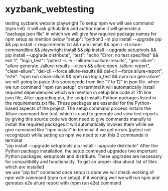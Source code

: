 # xyzbank_webtesting
testing xyzbank website playwright
To setup npm we will use command (npm init).
it will ask github link and author name 
it will generate a "package.json file" in which we will give few required package names for npm setup  as mention below
    "setup": "python3 -m pip install --upgrade pip && pip install -r requirements.txt && npm install && npm i -d allure-commandline && playwright install && pip install --upgrade setuptools && pip install --upgrade distribute",
    "test": "echo \"Error: no test specified\" && exit 1",
    "login_test": "pytest -s -v --alluredir=allure-results",
    "gen-allure": "allure generate ./allure-results --clean && allure open ./allure-report",
    "clean-allure": "del-cli --force allure-results && del-cli --force allure-report",
    "e2e": "npm run clean-allure && npm run login_test && npm run gen-allure" 
we will going to paste this sourcecode from line "7 to 12" in json file.
when we run command "npm run setup" on terminal it will automatically install required dependencies which we mention in setup line code at 7th line json.file,
After upgrading pip, the script installs Python packages listed in the requirements.txt file. These packages are essential for the Python-based aspects of the project.
The setup command process installs the Allure command-line tool, which is used to generate and view test reports
by giving this source code we dont need to give commands manully to install the required packages it will automatically invokes them while we give command like "npm install" in terminal
  if we get errors (pytest not recognized) while setting up npm we need to run this 2 commands in terminal   
       "pip install --upgrade setuptools
        pip install --upgrade distribute"
        After the  Python package installation, the setup  command upgrades two important Python packages, setuptools and distribute. These upgrades are necessary for compatibility and functionality.
To get an proper idea  about list of  files which are installed  
we use "pip list" command 
once setup is done we will check working of npm with command (npm run setup).
if it working well we will run npm and  genrates e2e allure report with (npm run e2e)  command   


